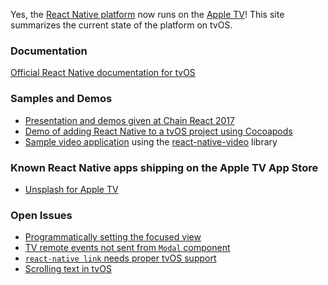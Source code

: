 Yes, the [React Native platform](https://facebook.github.io/react-native) now runs on the [Apple TV](https://www.apple.com/tv/)! This site summarizes the current state of the platform on tvOS.

### Documentation

[Official React Native documentation for tvOS](https://facebook.github.io/react-native/docs/building-for-apple-tv.html)

### Samples and Demos

- [Presentation and demos given at Chain React 2017](https://github.com/dlowder-salesforce/RNAppleTVTalk)
- [Demo of adding React Native to a tvOS project using Cocoapods](https://github.com/dlowder-salesforce/react-native-tvos-cocoapods-test)
- [Sample video application](https://github.com/dlowder-salesforce/AppleTVVideoDemo) using the [react-native-video](https://github.com/react-native-community/react-native-video) library

### Known React Native apps shipping on the Apple TV App Store

- [Unsplash for Apple TV](https://itunes.apple.com/us/app/unsplash-for-apple-tv/id1165050871?mt=8)

### Open Issues
- [Programmatically setting the focused view](https://github.com/facebook/react-native/issues/13855)
- [TV remote events not sent from `Modal` component](https://github.com/facebook/react-native/issues/15389)
- [`react-native link` needs proper tvOS support](https://github.com/facebook/react-native/issues/13783)
- [Scrolling text in tvOS](https://github.com/facebook/react-native/issues/14852)


